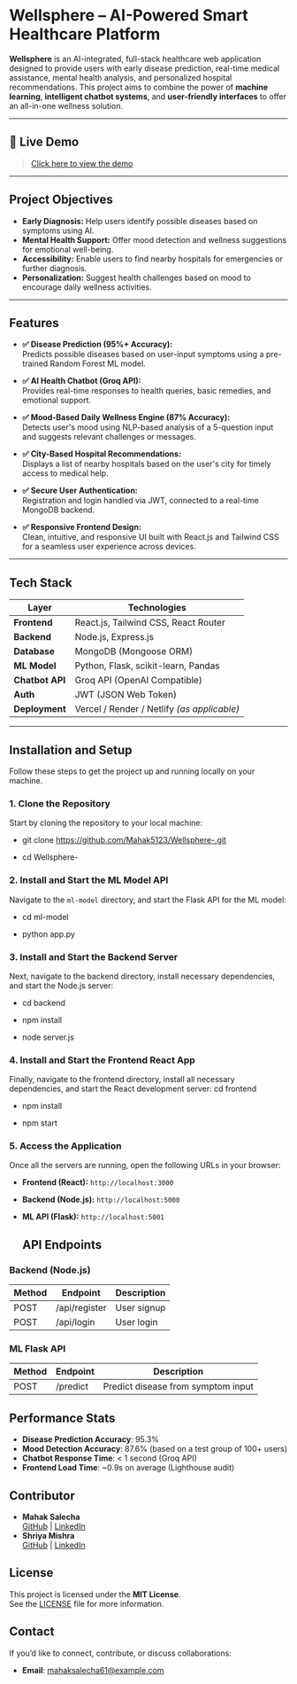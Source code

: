 # Wellsphere – AI-Powered Smart Healthcare Platform

**Wellsphere** is an AI-integrated, full-stack healthcare web application designed to provide users with early disease prediction, real-time medical assistance, mental health analysis, and personalized hospital recommendations. This project aims to combine the power of **machine learning**, **intelligent chatbot systems**, and **user-friendly interfaces** to offer an all-in-one wellness solution.

---

## 🔗 Live Demo

> [Click here to view the demo](https://drive.google.com/file/d/1bwgjnZIsMI1CTdyHff8n5vDkpDfaKp3g/view?usp=sharing)  


---

## Project Objectives

- **Early Diagnosis:** Help users identify possible diseases based on symptoms using AI.
- **Mental Health Support:** Offer mood detection and wellness suggestions for emotional well-being.
- **Accessibility:** Enable users to find nearby hospitals for emergencies or further diagnosis.
- **Personalization:** Suggest health challenges based on mood to encourage daily wellness activities.

---

##  Features

- **✅ Disease Prediction (95%+ Accuracy):**  
  Predicts possible diseases based on user-input symptoms using a pre-trained Random Forest ML model.

- **✅ AI Health Chatbot (Groq API):**  
  Provides real-time responses to health queries, basic remedies, and emotional support.

- **✅ Mood-Based Daily Wellness Engine (87% Accuracy):**  
  Detects user's mood using NLP-based analysis of a 5-question input and suggests relevant challenges or messages.

- **✅ City-Based Hospital Recommendations:**  
  Displays a list of nearby hospitals based on the user's city for timely access to medical help.

- **✅ Secure User Authentication:**  
  Registration and login handled via JWT, connected to a real-time MongoDB backend.

- **✅ Responsive Frontend Design:**  
  Clean, intuitive, and responsive UI built with React.js and Tailwind CSS for a seamless user experience across devices.

---

## Tech Stack

| Layer           | Technologies                            |
|----------------|------------------------------------------|
| **Frontend**    | React.js, Tailwind CSS, React Router     |
| **Backend**     | Node.js, Express.js                      |
| **Database**    | MongoDB (Mongoose ORM)                   |
| **ML Model**    | Python, Flask, scikit-learn, Pandas      |
| **Chatbot API** | Groq API (OpenAI Compatible)             |
| **Auth**        | JWT (JSON Web Token)                     |
| **Deployment**  | Vercel / Render / Netlify *(as applicable)* |

---
## Installation and Setup

Follow these steps to get the project up and running locally on your machine.

### 1. Clone the Repository

Start by cloning the repository to your local machine:

- git clone https://github.com/Mahak5123/Wellsphere-.git

- cd Wellsphere-
### 2. Install and Start the ML Model API

Navigate to the `ml-model` directory, and start the Flask API for the ML model:

- cd ml-model           

- python app.py          
### 3. Install and Start the Backend Server

Next, navigate to the backend directory, install necessary dependencies, and start the Node.js server:

- cd backend     

- npm install      

- node server.js      

### 4. Install and Start the Frontend React App

Finally, navigate to the frontend directory, install all necessary dependencies, and start the React development server:
cd frontend       

- npm install        

- npm start          

### 5. Access the Application

Once all the servers are running, open the following URLs in your browser:

- **Frontend (React):** `http://localhost:3000`
- **Backend (Node.js):** `http://localhost:5000`
- **ML API (Flask):** `http://localhost:5001`

  ## API Endpoints

### Backend (Node.js)

| Method | Endpoint        | Description        |
|--------|-----------------|--------------------|
| POST   | /api/register   | User signup        |
| POST   | /api/login      | User login         |

### ML Flask API

| Method | Endpoint        | Description                           |
|--------|-----------------|---------------------------------------|
| POST   | /predict        | Predict disease from symptom input   |

## Performance Stats

- **Disease Prediction Accuracy**: 95.3%
- **Mood Detection Accuracy**: 87.6% (based on a test group of 100+ users)
- **Chatbot Response Time**: < 1 second (Groq API)
- **Frontend Load Time**: ~0.9s on average (Lighthouse audit)

## Contributor

- **Mahak Salecha**  
  [GitHub](https://github.com/Mahak5123) | [LinkedIn](https://www.linkedin.com/in/mahak-salecha-9b5073271/)
- **Shriya Mishra**  
  [GitHub](https://github.com/Mahak5123) | [LinkedIn](https://www.linkedin.com/in/shriya-mishra-0b13aa298/)

## License

This project is licensed under the **MIT License**.  
See the [LICENSE](LICENSE) file for more information.

## Contact

If you’d like to connect, contribute, or discuss collaborations:

- **Email**: mahaksalecha61@example.com 


